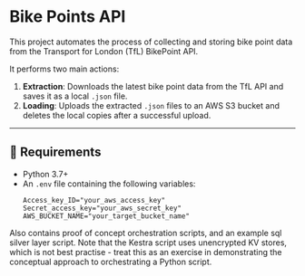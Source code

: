 # Bike Points API

This project automates the process of collecting and storing bike point data from the Transport for London (TfL) BikePoint API.

It performs two main actions:

1. **Extraction**: Downloads the latest bike point data from the TfL API and saves it as a local `.json` file.
2. **Loading**: Uploads the extracted `.json` files to an AWS S3 bucket and deletes the local copies after a successful upload.

---

## 🔧 Requirements

- Python 3.7+
- An `.env` file containing the following variables:
  ```env
  Access_key_ID="your_aws_access_key"
  Secret_access_key="your_aws_secret_key"
  AWS_BUCKET_NAME="your_target_bucket_name"
  ```

Also contains proof of concept orchestration scripts, and an example sql silver layer script. Note that the Kestra script uses unencrypted KV stores, which is not best practise - treat this as an exercise in demonstrating the conceptual approach to orchestrating a Python script.
